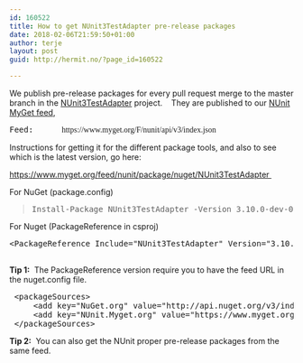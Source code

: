 ```yaml
---
id: 160522
title: How to get NUnit3TestAdapter pre-release packages
date: 2018-02-06T21:59:50+01:00
author: terje
layout: post
guid: http://hermit.no/?page_id=160522

---
```


We publish pre-release packages for every pull request merge to the master branch in the <a href="https://github.com/nunit/nunit3-vs-adapter" target="_blank" rel="noopener">NUnit3TestAdapter</a> project.    They are published to our <a href="https://www.myget.org/F/nunit/api/v3/index.json" target="_blank" rel="noopener">NUnit MyGet feed</a>,
<pre>Feed:      <span style="font-family: Georgia, 'Bitstream Charter', serif; font-weight: normal;">https://www.myget.org/F/nunit/api/v3/index.json</span></pre>
Instructions for getting it for the different package tools, and also to see which is the latest version, go here:

<a href="https://www.myget.org/feed/nunit/package/nuget/NUnit3TestAdapter" target="_blank" rel="noopener">https://www.myget.org/feed/nunit/package/nuget/NUnit3TestAdapter </a>

For NuGet (package.config)
<blockquote>
<pre>Install-Package NUnit3TestAdapter -Version 3.10.0-dev-00702 -Source https://www.myget.org/F/nunit/api/v3/index.json</pre>
</blockquote>
For Nuget (PackageReference in csproj)
<pre>&lt;PackageReference Include="NUnit3TestAdapter" Version="3.10.0-dev-00702" /&gt;

</pre>
<strong>Tip 1:</strong>  The PackageReference version require you to have the feed URL in the nuget.config file.
<pre> &lt;packageSources&gt;
     &lt;add key="NuGet.org" value="http://api.nuget.org/v3/index.json" /&gt;
     &lt;add key="NUnit.Myget.org" value="https://www.myget.org/F/nunit/api/v3/index.json" /&gt;
 &lt;/packageSources&gt;</pre>
<strong>Tip 2:</strong>  You can also get the NUnit proper pre-release packages from the same feed.